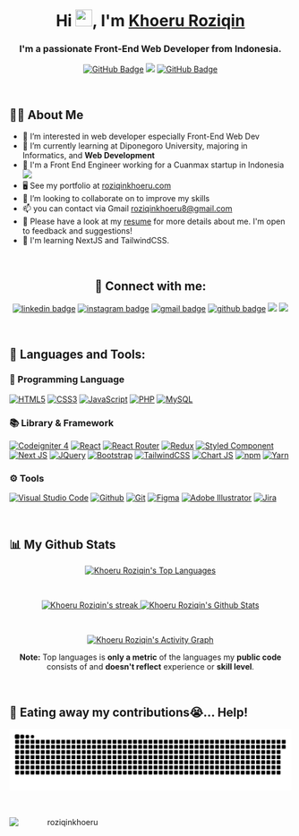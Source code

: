 <h1 align="center">Hi <img src="https://raw.githubusercontent.com/MartinHeinz/MartinHeinz/master/wave.gif" width="30px" height="30px">, I'm <a href="https://roziqinkhoeru.github.io/" target="_blank">Khoeru Roziqin</a></h1>
<h3 align="center">I'm a passionate Front-End Web Developer from Indonesia.</h3>

<p align="center">
        <a href="https://github.com/roziqinkhoeru?tab=followers"><img src="https://img.shields.io/github/followers/roziqinkhoeru?label=Followers&style=social" alt="GitHub Badge"></a>
        <a href="https://github.com/Meghna-DAS/github-profile-views-counter"><img src="https://komarev.com/ghpvc/?username=roziqinkhoeru"></a>
        <a href="https://github.com/roziqinkhoeru"><img src="https://img.shields.io/github/stars/roziqinkhoeru?style=social" alt="GitHub Badge"></a>
</p>

<br/>

## 🙋‍♂️ About Me

- 👀 I’m interested in web developer especially Front-End Web Dev
- 🌱 I’m currently learning at Diponegoro University, majoring in Informatics, and **Web Development**
- 🏦 I'm a Front End Engineer working for a Cuanmax startup in Indonesia <img src="https://media.giphy.com/media/WUlplcMpOCEmTGBtBW/giphy.gif" width="30">
- 🖥️ See my portfolio at [roziqinkhoeru.com](https://khoeruroziqin.vercel.app/)
- 💞️ I’m looking to collaborate on to improve my skills
- 📫 you can contact via Gmail <a href="mailto:roziqinkhoeru8@gmail.com?">roziqinkhoeru8@gmail.com</a>
- 📄 Please have a look at my <a href="https://github.com/roziqinkhoeru">resume</a> for more details about me. I'm open to feedback and suggestions!
- 🧠 I'm learning NextJS and TailwindCSS.

<br/>
<h2 align="center">🤝 Connect with me:</h2>
<p align="center">
        <a href="https://www.linkedin.com/in/roziqinkhoeru/"><img src="https://img.shields.io/badge/-Khoeru%20Roziqin-0077B5?style=flat&logo=Linkedin&logoColor=white" alt="linkedin badge"/></a>
        <a href="https://www.instagram.com/khroz_id/"><img src="https://img.shields.io/badge/-@khroz_id_-E4405F?style=flat&logo=Instagram&logoColor=white" alt="instagram badge"/></a>
        <a href="mailto:roziqinkhoeru8@gmail.com"><img src="https://img.shields.io/badge/-roziqinkhoeru8@gmail.com-D14836?style=flat&logo=Gmail&logoColor=white" alt="gmail badge"/></a>
        <a href="https://github.com/roziqinkhoeru"><img src="https://img.shields.io/badge/roziqinkhoeru-100000?style=flat&logo=github&logoColor=white" alt="github badge"/></a>
        <a href="https://khoeruroziqin.vercel.app/"><img src="https://img.shields.io/badge/roziqinkhoeru.com-%2312100E.svg?&style=flat&logo=safari&logoColor=white"></a>
        <a href="https://roziqinkhoeru.showwcase.com/"><img src="https://img.shields.io/badge/roziqinkhoeru-0A0A0A?style=flat&logo=devdotto&logoColor=white"></a>
</p>

<br/>

## 🚀 Languages and Tools:

<h3>🔰 Programming Language</h3>
<p align="left">
        <!-- HTML -->
        <a href="https://developer.mozilla.org/en-US/docs/Web/HTML?retiredLocale=id" target="_blank"><img src="https://img.shields.io/badge/html5-%23E34F26.svg?style=flat&logo=html5&logoColor=white" title="HTML5" /></a>
        <!-- CSS -->
        <a href="https://developer.mozilla.org/en-US/docs/Web/CSS?retiredLocale=id" target="_blank"><img src="https://img.shields.io/badge/css3-%231572B6.svg?style=flat&logo=css3&logoColor=white" title="CSS3"/></a>
        <!-- JavaScript -->
        <a href="https://www.javascript.com/" target="_blank"><img src="https://img.shields.io/badge/javascript-%23323330.svg?style=flat&logo=javascript&logoColor=%23F7DF1E" title="JavaScript" /></a>
        <!-- Sass -->
        <!-- <a href="https://sass-lang.com/" target="_blank" rel="noreferrer"><img src="https://img.shields.io/badge/SASS-hotpink.svg?style=flat&logo=SASS&logoColor=white" alt="Sass" /></a> -->
        <!-- PHP -->
        <a href="https://www.php.net/" target="_blank"><img src="https://img.shields.io/badge/php-%23777BB4.svg?style=flat&logo=php&logoColor=white" title="PHP" /></a>
        <!-- MySQL -->
        <a href="https://www.mysql.com/" target="_blank"><img src="https://img.shields.io/badge/mysql-%2300f.svg?style=flat&logo=mysql&logoColor=white" title="MySQL" /></a>
        <!-- MongoDB -->
        <!-- <a href="https://www.mongodb.com/" target="_blank"><img src="https://img.shields.io/badge/MongoDB-%234ea94b.svg?style=flat&logo=mongodb&logoColor=white" title="MongoDB" /></a> -->
</p>

<h3>📚 Library & Framework</h3>
<p align="left">
        <!-- CodeIgniter -->
        <a href="https://codeigniter.com/" target="_blank"><img src="https://img.shields.io/badge/CodeIgniter-%23EF4223.svg?style=flat&logo=codeIgniter&logoColor=white" title="Codeigniter 4"/></a>
        <!-- React -->
        <a href="https://reactjs.org/" target="_blank" rel="noreferrer"><img src="https://img.shields.io/badge/react-%2320232a.svg?style=flat&logo=react&logoColor=%2361DAFB" alt="React" /></a>
        <!-- React Router -->
        <a href="https://reactrouter.com/" target="_blank" rel="noreferrer"><img src="https://img.shields.io/badge/React_Router-CA4245?style=flat&logo=react-router&logoColor=white" alt="React Router" /></a>
        <!-- Redux -->
        <a href="https://redux.js.org/" target="_blank" rel="noreferrer"><img src="https://img.shields.io/badge/redux-%23593d88.svg?style=flat&logo=redux&logoColor=white" alt="Redux" /></a>
        <!-- Styled Component -->
        <a href="https://styled-components.com/" target="_blank" rel="noreferrer"><img src="https://img.shields.io/badge/styled--components-DB7093?style=flat&logo=styled-components&logoColor=white" alt="Styled Component" /></a>
        <!-- Next JS -->
        <a href="https://nextjs.org/" target="_blank" rel="noreferrer"><img src="https://img.shields.io/badge/Next-black?style=flat&logo=next.js&logoColor=white" alt="Next JS" /></a>
        <!-- JQuery -->
        <a href="https://jquery.com/" target="_blank" rel="noreferrer"><img src="https://img.shields.io/badge/jquery-%230769AD.svg?style=flat&logo=jquery&logoColor=white" alt="JQuery" title="JQuery" /></a>
        <!-- Bootstrap -->
        <a href="https://getbootstrap.com" target="_blank"><img src="https://img.shields.io/badge/bootstrap-%23563D7C.svg?style=flat&logo=bootstrap&logoColor=white" title="Bootstrap"/></a>
        <!-- Tailwind -->
        <a href="https://tailwindcss.com/" target="_blank" rel="noreferrer"><img src="https://img.shields.io/badge/tailwindcss-%2338B2AC.svg?style=flat&logo=tailwind-css&logoColor=white" alt="TailwindCSS" /></a>
        <!-- Chart JS -->
        <a href="https://www.chartjs.org/" target="_blank" rel="noreferrer"><img src="https://img.shields.io/badge/chart.js-F5788D.svg?style=flat&logo=chart.js&logoColor=white" alt="Chart JS" /></a>
        <!-- NPM -->
        <a href="https://www.npmjs.com/" target="_blank"><img src="https://img.shields.io/badge/NPM-%23000000.svg?style=flat&logo=npm&logoColor=white" title="npm" /></a>
        <!-- Yarn -->
        <a href="https://yarnpkg.com/" target="_blank"><img src="https://img.shields.io/badge/yarn-%232C8EBB.svg?style=flat&logo=yarn&logoColor=white" title="Yarn" /></a>
</p>

<h3>⚙ Tools</h3>
<p align="left">
        <!-- VS Code -->
        <a href="https://code.visualstudio.com/" target="_blank"><img src="https://img.shields.io/badge/Visual%20Studio%20Code-0078d7.svg?style=flat&logo=visual-studio-code&logoColor=white" title="Visual Studio Code" /></a>
        <!-- Github -->
        <a href="https://github.com/roziqinkhoeru" target="_blank"><img src="https://img.shields.io/badge/github-%23121011.svg?style=flat&logo=github&logoColor=white" title="Github"/></a>
        <!-- Git -->
        <a href="https://git-scm.com/" target="_blank"><img src="https://img.shields.io/badge/git-%23F05033.svg?style=flat&logo=git&logoColor=white" title="Git"/></a>
        <!-- Figma -->
        <a href="https://www.figma.com/" target="_blank" rel="noreferrer"><img src="https://img.shields.io/badge/figma-%23F24E1E.svg?style=flat&logo=figma&logoColor=white" alt="Figma" /></a>
        <!-- Illustrator -->
        <a href="https://www.adobe.com/sea/products/illustrator.html?gclid=CjwKCAjwjtOTBhAvEiwASG4bCClKLinBHJqz119KE8tXVltRiQrfhpQLyUx88os0LdQGqdRYC61_bxoCtIMQAvD_BwE&sdid=ZXL8F24K&mv=search&ef_id=CjwKCAjwjtOTBhAvEiwASG4bCClKLinBHJqz119KE8tXVltRiQrfhpQLyUx88os0LdQGqdRYC61_bxoCtIMQAvD_BwE:G:s&s_kwcid=AL!3085!3!472466910439!e!!g!!adobe%20illustrator!11350284429!111298123836" target="_blank" rel="noreferrer"><img src="https://img.shields.io/badge/adobe%20illustrator-%23FF9A00.svg?style=flat&logo=adobe%20illustrator&logoColor=white" alt="Adobe Illustrator" /></a>
        <!-- Xampp -->
        <!-- Jira -->
        <a href="https://www.atlassian.com/software/jira" target="_blank" rel="noreferrer"><img src="https://img.shields.io/badge/jira-%230A0FFF.svg?style=flat&logo=jira&logoColor=white" alt="Jira" /></a>
</p>

<br/>

## 📊 My Github Stats

<p align="center">
        <a href="https://github.com/roziqinkhoeru">
                <img alt="Khoeru Roziqin's Top Languages" width="45%" src="https://github-readme-stats.vercel.app/api/top-langs/?username=roziqinkhoeru&langs_count=10&count_private=true&layout=compact&theme=vision-friendly-dark&hide_border=true&bg_color=0e0e0e" />
        </a>
</p>
<br/>
<p align="center">
        <a href="https://github.com/roziqinkhoeru">
                <img title="🔥 Get streak stats for your profile at git.io/streak-stats" alt="Khoeru Roziqin's streak" width="49.5%" src="https://github-readme-streak-stats.herokuapp.com/?user=roziqinkhoeru&theme=vision-friendly-dark&hide_border=true&stroke=0000&background=0e0e0e"/>
        </a>
        <a href="https://github.com/roziqinkhoeru">
                <img alt="Khoeru Roziqin's Github Stats" width="49.5%" src="https://github-readme-stats.vercel.app/api?username=roziqinkhoeru&show_icons=true&count_private=true&title_color=eccb14&text_color=ffffff&icon_color=785eef&hide_border=true&bg_color=0e0e0e" />
        </a>
</p>
<br/>
<p align="center">
        <a href="https://github.com/roziqinkhoeru">
                <img alt="Khoeru Roziqin's Activity Graph" src="https://activity-graph.herokuapp.com/graph?username=roziqinkhoeru&bg_color=0e0e0e&color=eccb14&line=eccb14&point=FFFFFF&area=true&hide_border=true" />
        </a>
        <p align="center"><b>Note:</b> Top languages is <b>only a metric</b> of the languages my <b>public code</b> consists of and <b>doesn't reflect</b> experience or <b>skill level</b>.</p>
</p>

<br/>

## 🐍 Eating away my contributions😭... Help!

![snake gif](https://raw.githubusercontent.com/roziqinkhoeru/roziqinkhoeru/output/github-contribution-grid-snake.svg)

<br/>
<p align="center">
        <a href="https://www.buymeacoffee.com/roziqinkhoeru">
                <img align="left" src="https://cdn.buymeacoffee.com/buttons/v2/default-yellow.png" height="50" width="210" alt="roziqinkhoeru"/>
        </a>
</p>

<br/>
<br/>

<!---
roziqinkhoeru/roziqinkhoeru is a ✨ special ✨ repository because its `README.md` (this file) appears on your GitHub profile.
You can click the Preview link to take a look at your changes.
--->
